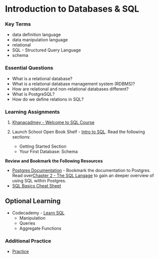 #  Introduction to Databases & SQL

### Key Terms
- data definition language
- data manipulation language
- relational
- SQL - Structured Query Language
- schema

### Essential Questions
- What is a relational database?
- What is a relational database management system (RDBMS)?
- How are relational and non-relational databases different?
- What is PostgreSQL?
- How do we define relations in SQL?

### Learning Assignments
1. [Khanacadmey - Welcome to SQL Course](https://www.khanacademy.org/computing/computer-programming/sql/sql-basics/v/welcome-to-sql) 

2. Launch School Open Book Shelf - [Intro to SQL](https://launchschool.com/books/sql). Read the following sections:
     * Getting Started Section
     * Your First Database: Schema

**Review and Bookmark the Following Resources**
- [Postgres Documentation](https://www.postgresql.org/docs/12/index.html) - Bookmark the documentation to Postgres. Read over[Chapter 2 - The SQL Langage](https://www.postgresql.org/docs/12/tutorial-sql.html) to gain an deeper overview of using SQL within Postgres.
- [SQL Basics Cheat Sheet](https://github.com/treehouse/cheatsheets/blob/master/sql_basics/cheatsheet.md)


## Optional Learning

* Codecademy - [Learn SQL](https://www.codecademy.com/learn/learn-sql)
    * Manipulation
    * Queries
    * Aggregate Functions

### Additional Practice
- [Practice](./practice/)

